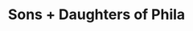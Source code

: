 ---
pid: ls31
title: Sons + Daughters of Phila
location_transcription: Ave. of Arts
coordinates: "[-75.165222297643, 39.946216652622]"
zipcode: '19103'
gen_neighborhood: Center City
neighborhood: Rittenhouse Square,Avenue of The Arts,Logan Square,Fitler Square
outside_phl: 
age: '42'
age_range: 40-49
instagram: 
image_file_name: ls_31.jpg
proposal_transcription: |-
  Roots
  Will Smith
  Patti LaBelle
  Ursula Rocker
  Sonia Sanchez
  Kenny gamble (developed S. Philly)
topic: Person
topic_summary: 0, 0
type: Image
keywords_other: 
credit: 
image_labels: 
twitter: 
facebook: 
permalink: "/monuments/ls31/"
layout: item-page
---